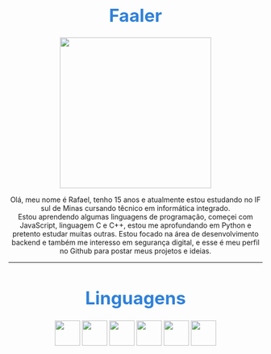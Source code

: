 <h1 align= "center"style="color: #3081D9; text-aling: center; font-size: 35px;">Faaler</h1>










<div align="center">
  <img style = "width: 300px "src="https://images-wixmp-ed30a86b8c4ca887773594c2.wixmp.com/f/5f08495c-3de1-4a09-b3ab-0d51e7bdab3b/dabz74g-a61a26db-d222-4c06-832b-9ab220a9f632.gif?token=eyJ0eXAiOiJKV1QiLCJhbGciOiJIUzI1NiJ9.eyJzdWIiOiJ1cm46YXBwOjdlMGQxODg5ODIyNjQzNzNhNWYwZDQxNWVhMGQyNmUwIiwiaXNzIjoidXJuOmFwcDo3ZTBkMTg4OTgyMjY0MzczYTVmMGQ0MTVlYTBkMjZlMCIsIm9iaiI6W1t7InBhdGgiOiJcL2ZcLzVmMDg0OTVjLTNkZTEtNGEwOS1iM2FiLTBkNTFlN2JkYWIzYlwvZGFiejc0Zy1hNjFhMjZkYi1kMjIyLTRjMDYtODMyYi05YWIyMjBhOWY2MzIuZ2lmIn1dXSwiYXVkIjpbInVybjpzZXJ2aWNlOmZpbGUuZG93bmxvYWQiXX0.LBzyWmO0GnILkfAxDoB_v7u3hIwJRHlXRkubzQKdAcU">
</div>
<div align = "center">
<p style="weght: 500">Olá, meu nome é Rafael, tenho 15 anos e atualmente estou estudando no IF sul de Minas cursando têcnico em informática integrado. <br>
Estou aprendendo algumas linguagens de programação, começei com JavaScript, linguagem C e C++, estou me aprofundando em Python e pretento estudar muitas outras. Estou focado na área de desenvolvimento backend e também me interesso em segurança digital, e esse é meu perfil no Github para postar meus projetos e ideias.
</p>
</div>

---

<div align = "center">
<h1 style="color: #3081D9; font-size: 35px;">Linguagens</h1>


[<img style="height: 50px;" src="https://img.shields.io/badge/C-00599C?style=for-the-badge&logo=c&logoColor=white">](<LINK>)
[<img style="height: 50px;" src="https://img.shields.io/badge/C%2B%2B-00599C?style=for-the-badge&logo=c%2B%2B&logoColor=white">](<LINK>)
[<img style="height: 50px;" src="https://img.shields.io/badge/Python-14354C?style=for-the-badge&logo=python&logoColor=white">](<LINK>)
[<img style="height: 50px;" src="https://img.shields.io/badge/JavaScript-323330?style=for-the-badge&logo=javascript&logoColor=F7DF1E">](<LINK>)
[<img style="height: 50px;" src="https://img.shields.io/badge/HTML5-E34F26?style=for-the-badge&logo=html5&logoColor=white">](<LINK>)
[<img style="height: 50px;" src="https://img.shields.io/badge/CSS3-1572B6?style=for-the-badge&logo=css3&logoColor=white">](<LINK>)

</div>
